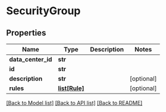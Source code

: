 # SecurityGroup

## Properties
Name | Type | Description | Notes
------------ | ------------- | ------------- | -------------
**data_center_id** | **str** |  | 
**id** | **str** |  | 
**description** | **str** |  | [optional] 
**rules** | [**list[Rule]**](Rule.md) |  | [optional] 

[[Back to Model list]](../README.md#documentation-for-models) [[Back to API list]](../README.md#documentation-for-api-endpoints) [[Back to README]](../README.md)


